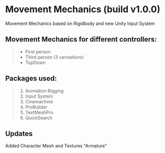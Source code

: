 # Movement Mechanics (build v1.0.0)

Movement Mechanics based on Rigidbody and new Unity Input System

## Movement Mechanics for different controllers: 
> * First person
> * Third person (3 varinations)
> * TopDown


## **Packages used:**
> 1. Animation Rigging
> 2. Input System
> 3. Cinemachine
> 4. ProBuilder
> 5. TextMeshPro
> 6. QuickSearch

## Updates

Added Character Mesh and Textures "Armature"
